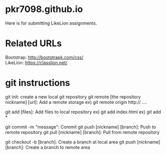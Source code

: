 # pkr7098.github.io
Here is for submitting LikeLion assignments.

    
    
# Related URLs
   Bootstrap: http://bootstrapk.com/css/      
   LikeLion:  https://classlion.net/       
   
   
   
# git instructions
   git init: create a new local git repository
   git remote [the repository nickname] [url]: Add a remote storage
    ex) git remote origin http:// ....
    
   git add [files]: Add files to local repository
    ex) git add index.html
    ex) git add *
    
   git commit -m "message": Commit
   git push [nickname] [branch]: Push to remote repository
   git pull [nickname] [branch]: Pull from remote repository
   
   
   git checkout -b [branch]: Create a branch at local area
   git push [nickname] [branch]: Create a branch to remote area
